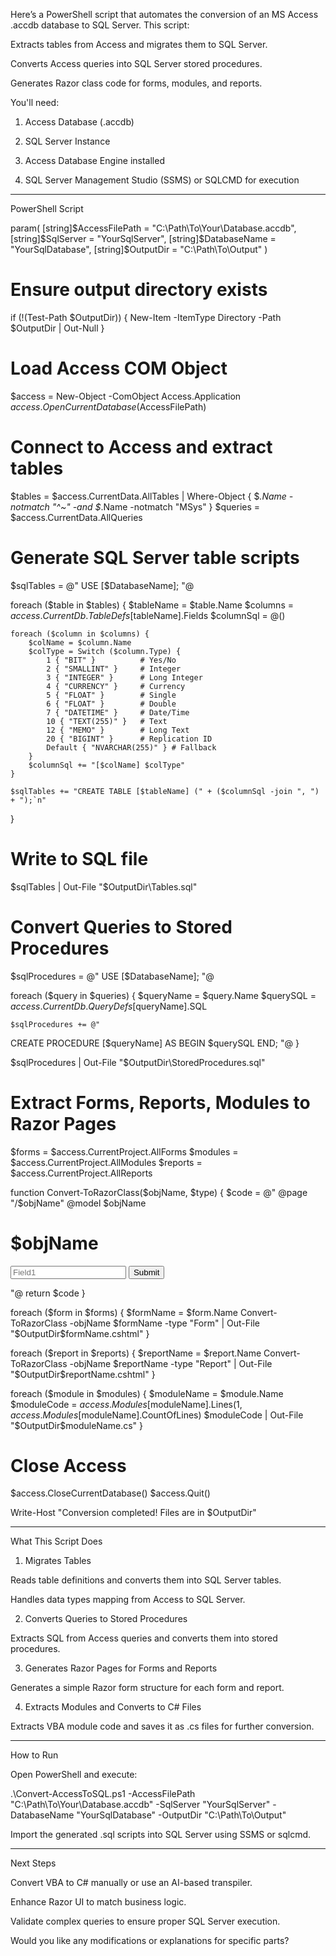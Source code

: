 Here’s a PowerShell script that automates the conversion of an MS Access .accdb database to SQL Server. This script:

Extracts tables from Access and migrates them to SQL Server.

Converts Access queries into SQL Server stored procedures.

Generates Razor class code for forms, modules, and reports.


You'll need:

1. Access Database (.accdb)


2. SQL Server Instance


3. Access Database Engine installed


4. SQL Server Management Studio (SSMS) or SQLCMD for execution




---

PowerShell Script

param(
    [string]$AccessFilePath = "C:\Path\To\Your\Database.accdb",
    [string]$SqlServer = "YourSqlServer",
    [string]$DatabaseName = "YourSqlDatabase",
    [string]$OutputDir = "C:\Path\To\Output"
)

# Ensure output directory exists
if (!(Test-Path $OutputDir)) {
    New-Item -ItemType Directory -Path $OutputDir | Out-Null
}

# Load Access COM Object
$access = New-Object -ComObject Access.Application
$access.OpenCurrentDatabase($AccessFilePath)

# Connect to Access and extract tables
$tables = $access.CurrentData.AllTables | Where-Object { $_.Name -notmatch "^~" -and $_.Name -notmatch "MSys" }
$queries = $access.CurrentData.AllQueries

# Generate SQL Server table scripts
$sqlTables = @"
USE [$DatabaseName];
"@

foreach ($table in $tables) {
    $tableName = $table.Name
    $columns = $access.CurrentDb.TableDefs[$tableName].Fields
    $columnSql = @()

    foreach ($column in $columns) {
        $colName = $column.Name
        $colType = Switch ($column.Type) {
            1 { "BIT" }          # Yes/No
            2 { "SMALLINT" }     # Integer
            3 { "INTEGER" }      # Long Integer
            4 { "CURRENCY" }     # Currency
            5 { "FLOAT" }        # Single
            6 { "FLOAT" }        # Double
            7 { "DATETIME" }     # Date/Time
            10 { "TEXT(255)" }   # Text
            12 { "MEMO" }        # Long Text
            20 { "BIGINT" }      # Replication ID
            Default { "NVARCHAR(255)" } # Fallback
        }
        $columnSql += "[$colName] $colType"
    }

    $sqlTables += "CREATE TABLE [$tableName] (" + ($columnSql -join ", ") + ");`n"
}

# Write to SQL file
$sqlTables | Out-File "$OutputDir\Tables.sql"

# Convert Queries to Stored Procedures
$sqlProcedures = @"
USE [$DatabaseName];
"@

foreach ($query in $queries) {
    $queryName = $query.Name
    $querySQL = $access.CurrentDb.QueryDefs[$queryName].SQL

    $sqlProcedures += @"
CREATE PROCEDURE [$queryName]
AS
BEGIN
    $querySQL
END;
"@
}

$sqlProcedures | Out-File "$OutputDir\StoredProcedures.sql"

# Extract Forms, Reports, Modules to Razor Pages
$forms = $access.CurrentProject.AllForms
$modules = $access.CurrentProject.AllModules
$reports = $access.CurrentProject.AllReports

function Convert-ToRazorClass($objName, $type) {
    $code = @"
@page "/$objName"
@model $objName

<h1>$objName</h1>

<form>
    <!-- Replace with actual fields -->
    <input type="text" placeholder="Field1" />
    <button type="submit">Submit</button>
</form>
"@
    return $code
}

foreach ($form in $forms) {
    $formName = $form.Name
    Convert-ToRazorClass -objName $formName -type "Form" | Out-File "$OutputDir\$formName.cshtml"
}

foreach ($report in $reports) {
    $reportName = $report.Name
    Convert-ToRazorClass -objName $reportName -type "Report" | Out-File "$OutputDir\$reportName.cshtml"
}

foreach ($module in $modules) {
    $moduleName = $module.Name
    $moduleCode = $access.Modules[$moduleName].Lines(1, $access.Modules[$moduleName].CountOfLines)
    $moduleCode | Out-File "$OutputDir\$moduleName.cs"
}

# Close Access
$access.CloseCurrentDatabase()
$access.Quit()

Write-Host "Conversion completed! Files are in $OutputDir"


---

What This Script Does

1. Migrates Tables

Reads table definitions and converts them into SQL Server tables.

Handles data types mapping from Access to SQL Server.



2. Converts Queries to Stored Procedures

Extracts SQL from Access queries and converts them into stored procedures.



3. Generates Razor Pages for Forms and Reports

Generates a simple Razor form structure for each form and report.



4. Extracts Modules and Converts to C# Files

Extracts VBA module code and saves it as .cs files for further conversion.





---

How to Run

Open PowerShell and execute:


.\Convert-AccessToSQL.ps1 -AccessFilePath "C:\Path\To\Your\Database.accdb" -SqlServer "YourSqlServer" -DatabaseName "YourSqlDatabase" -OutputDir "C:\Path\To\Output"

Import the generated .sql scripts into SQL Server using SSMS or sqlcmd.



---

Next Steps

Convert VBA to C# manually or use an AI-based transpiler.

Enhance Razor UI to match business logic.

Validate complex queries to ensure proper SQL Server execution.


Would you like any modifications or explanations for specific parts?

